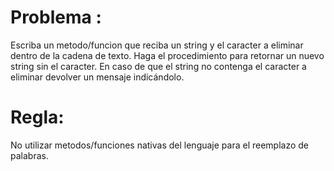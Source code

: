 # Problema :
Escriba un metodo/funcion que reciba un string y el caracter a eliminar dentro de la cadena de texto. Haga el procedimiento para retornar un nuevo string sin el caracter. 
En caso de que el string no contenga el caracter a eliminar devolver un mensaje indicándolo.

# Regla:
No utilizar metodos/funciones nativas del lenguaje para el reemplazo de palabras.
